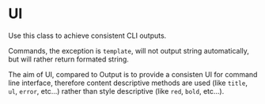 # UI

Use this class to achieve consistent CLI outputs.

Commands, the exception is `template`, will not output string automatically,
but will rather return formated string.

The aim of UI, compared to Output is to provide a consisten UI for command line
interface, therefore content descriptive methods are used (like `title`, `ul`,
`error`, etc...) rather than style descriptive (like `red`, `bold`, etc...).
